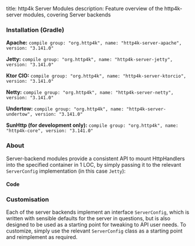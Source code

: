 title: http4k Server Modules
description: Feature overview of the http4k-server modules, covering Server backends

### Installation (Gradle)
**Apache:** ```compile group: "org.http4k", name: "http4k-server-apache", version: "3.141.0"```

**Jetty:** ```compile group: "org.http4k", name: "http4k-server-jetty", version: "3.141.0"```

**Ktor CIO:** ```compile group: "org.http4k", name: "http4k-server-ktorcio", version: "3.141.0"```

**Netty:** ```compile group: "org.http4k", name: "http4k-server-netty", version: "3.141.0"```

**Undertow:** ```compile group: "org.http4k", name: "http4k-server-undertow", version: "3.141.0"```

**SunHttp (for development only):** ```compile group: "org.http4k", name: "http4k-core", version: "3.141.0"```

### About
Server-backend modules provide a consistent API to mount HttpHandlers into the specified container in 1 LOC, by 
simply passing it to the relevant `ServerConfig` implementation (in this case `Jetty`):

#### Code [<img class="octocat"/>](https://github.com/http4k/http4k/blob/master/src/docs/guide/modules/servers/example_http.kt)
<script src="https://gist-it.appspot.com/https://github.com/http4k/http4k/blob/master/src/docs/guide/modules/servers/example_http.kt"></script>

### Customisation
Each of the server backends implement an interface `ServerConfig`, which is written with sensible defaults for the server in questions, 
but is also designed to be used as a starting point for tweaking to API user needs. To customize, simply use the relevant `ServerConfig` 
class as a starting point and reimplement as required.
